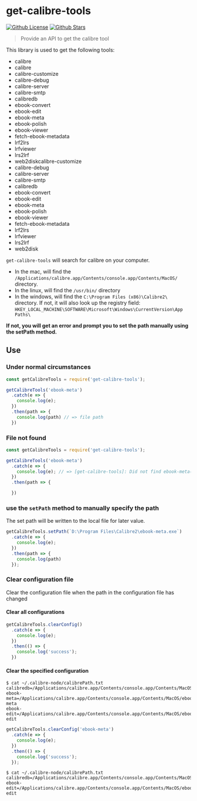 # get-calibre-tools

[![Github License](https://img.shields.io/github/license/BlackHole1/get-calibre-tools.svg?logo=appveyor&longCache=true&style=flat-square)](https://github.com/BlackHole1/get-calibre-tools) [![Github Stars](https://img.shields.io/github/stars/BlackHole1/get-calibre-tools.svg?logo=appveyor&longCache=true&style=flat-square)](https://github.com/BlackHole1/get-calibre-tools)

> Provide an API to get the calibre tool

This library is used to get the following tools:

* calibre
* calibre
* calibre-customize
* calibre-debug
* calibre-server
* calibre-smtp
* calibredb
* ebook-convert
* ebook-edit
* ebook-meta
* ebook-polish
* ebook-viewer
* fetch-ebook-metadata
* lrf2lrs
* lrfviewer
* lrs2lrf
* web2diskcalibre-customize
* calibre-debug
* calibre-server
* calibre-smtp
* calibredb
* ebook-convert
* ebook-edit
* ebook-meta
* ebook-polish
* ebook-viewer
* fetch-ebook-metadata
* lrf2lrs
* lrfviewer
* lrs2lrf
* web2disk

`get-calibre-tools` will search for calibre on your computer.

* In the mac, will find the `/Applications/calibre.app/Contents/console.app/Contents/MacOS/` directory.
* In the linux, will find the `/usr/bin/` directory
* In the windows, will find the `C:\Program Files (x86)\Calibre2\` directory. If not, it will also look up the registry field: `HKEY_LOCAL_MACHINE\SOFTWARE\Microsoft\Windows\CurrentVersion\App Paths\`

**If not, you will get an error and prompt you to set the path manually using the setPath method.**

## Use

### Under normal circumstances

```js
const getCalibreTools = require('get-calibre-tools');

getCalibreTools('ebook-meta')
  .catch(e => {
    console.log(e);
  })
  .then(path => {
    console.log(path) // => file path
  })
```

### File not found

```js
const getCalibreTools = require('get-calibre-tools');

getCalibreTools('ebook-meta')
  .catch(e => {
    console.log(e); // => [get-calibre-tools]: Did not find ebook-meta(.exe) file. Please use the setPath method to manually specify the path.
  })
  .then(path => {

  })
```

### use the `setPath` method to manually specify the path

The set path will be written to the local file for later value.

```js
getCalibreTools.setPath(`D:\Program Files\Calibre2\ebook-meta.exe`)
  .catch(e => {
    console.log(e);
  })
  .then(path => {
    console.log(path)
  });
```

### Clear configuration file

Clear the configuration file when the path in the configuration file has changed

#### Clear all configurations

```js
getCalibreTools.clearConfig()
  .catch(e => {
    console.log(e);
  })
  .then(() => {
    console.log('success');
  })
```

#### Clear the specified configuration

```shell
$ cat ~/.calibre-node/calibrePath.txt
calibredb=/Applications/calibre.app/Contents/console.app/Contents/MacOS/calibredb
ebook-meta=/Applications/calibre.app/Contents/console.app/Contents/MacOS/ebook-meta
ebook-edit=/Applications/calibre.app/Contents/console.app/Contents/MacOS/ebook-edit
```

```js
getCalibreTools.clearConfig('ebook-meta')
  .catch(e => {
    console.log(e);
  })
  .then(() => {
    console.log('success');
  });
```

```shell
$ cat ~/.calibre-node/calibrePath.txt
calibredb=/Applications/calibre.app/Contents/console.app/Contents/MacOS/calibredb
ebook-edit=/Applications/calibre.app/Contents/console.app/Contents/MacOS/ebook-edit
```
